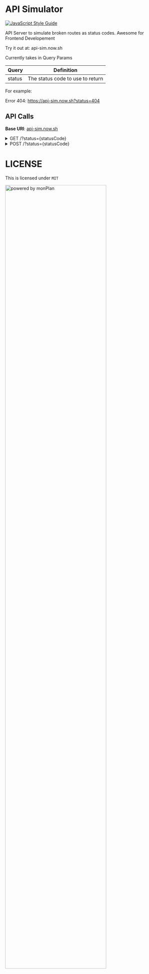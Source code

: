 # API Simulator

[![JavaScript Style Guide](https://cdn.rawgit.com/standard/standard/master/badge.svg)](https://github.com/standard/standard)

API Server to simulate broken routes as status codes. Awesome for Frontend Developement

Try it out at: api-sim.now.sh

Currently takes in Query Params

| Query  | Definition                       |
| ------ | -------------------------------- |
| status | The status code to use to return |

For example:

Error 404: https://api-sim.now.sh?status=404

## API Calls

**Base URI**: [api-sim.now.sh](api-sim.now.sh)

<details>
<summary>GET /?status={statusCode}</summary>

```
{
  status: statusCode
}
```

</details>

<details>
<summary>POST /?status={statusCode}</summary>

## POST body (application/json)

```
{
  // whatever you want
}
```

```
{
  status: statusCode
  ...your response
}
```

</details>

# LICENSE

This is licensed under `MIT`

<img width="80%" src="https://i.imgur.com/siLz1Yr.png" alt="powered by monPlan" />

